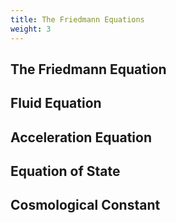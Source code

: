 ```yaml
---
title: The Friedmann Equations
weight: 3
---
```


## The Friedmann Equation

## Fluid Equation

## Acceleration Equation

## Equation of State

## Cosmological Constant
